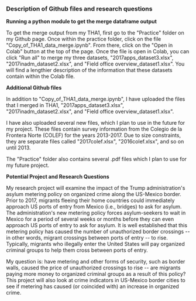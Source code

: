 ### Description of Github files and research questions

**Running a python module to get the merge dataframe output**

To get the merge output from my THA1, first go to the "Practice" folder on my Github page. Once within the practice folder, click on the file "Copy_of_THA1_data_merge.ipynb". From there, click on the "Open in Colab" button at the top of the page. Once the file is open in Colab, you can click "Run all" to merge my three datasets, "2017apps_dataset3.xlsx", "2017inadm_dataset2.xlsx", and "Field office overview_dataset1.xlsx". You will find a lengthier description of the information that these datasets contain within the Colab file. 

**Additional Github files**

In addition to "Copy_of_THA1_data_merge.ipynb", I have uploaded the files that I merged in THA1, "2017apps_dataset3.xlsx", "2017inadm_dataset2.xlsx", and "Field office overview_dataset1.xlsx".  

I have also uploaded several new files, which I plan to use in the future for my project. These files contain survey information from the Colegio de la Frontera Norte (COLEF) for the years 2013-2017. Due to size constraints, they are separate files called "2017colef.xlsx", "2016colef.xlsx", and so on until 2013. 

The "Practice" folder also contains several .pdf files which I plan to use for my future project.

**Potential Project and Research Questions**

My research project will examine the impact of the Trump administration's asylum metering policy on organized crime along the US-Mexico border. Prior to 2017, migrants fleeing their home countries could immediately approach US ports of entry from Mexico (i.e., bridges) to ask for asylum. The administration's new metering policy forces asylum-seekers to wait in Mexico for a period of several weeks or months before they can even approach US ports of entry to ask for asylum. It is well established that this metering policy has caused the number of unauthorized border crossings -- in other words, migrant crossings between ports of entry -- to rise. Typically, migrants who illegally enter the United States will pay organized criminal groups to help them cross between ports of entry. 

My question is: have metering and other forms of security, such as border walls, caused the price of unauthorized crossings to rise -- are migrants paying more money to organized criminal groups as a result of this policy? This project will also look at crime indicators in US-Mexico border cities to see if metering has caused (or coincided with) an increase in organized crime.
 
